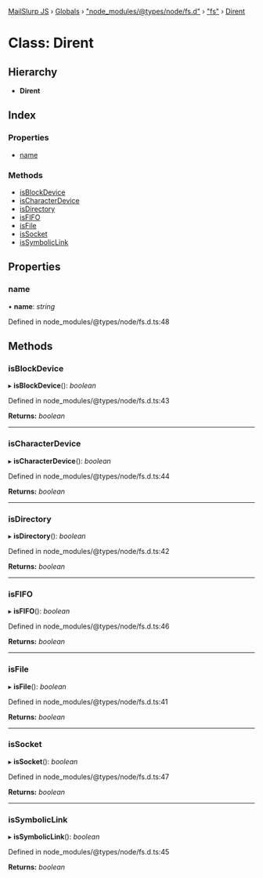 [MailSlurp JS](../README.md) › [Globals](../globals.md) › ["node_modules/@types/node/fs.d"](../modules/_node_modules__types_node_fs_d_.md) › ["fs"](../modules/_node_modules__types_node_fs_d_._fs_.md) › [Dirent](_node_modules__types_node_fs_d_._fs_.dirent.md)

# Class: Dirent

## Hierarchy

* **Dirent**

## Index

### Properties

* [name](_node_modules__types_node_fs_d_._fs_.dirent.md#name)

### Methods

* [isBlockDevice](_node_modules__types_node_fs_d_._fs_.dirent.md#isblockdevice)
* [isCharacterDevice](_node_modules__types_node_fs_d_._fs_.dirent.md#ischaracterdevice)
* [isDirectory](_node_modules__types_node_fs_d_._fs_.dirent.md#isdirectory)
* [isFIFO](_node_modules__types_node_fs_d_._fs_.dirent.md#isfifo)
* [isFile](_node_modules__types_node_fs_d_._fs_.dirent.md#isfile)
* [isSocket](_node_modules__types_node_fs_d_._fs_.dirent.md#issocket)
* [isSymbolicLink](_node_modules__types_node_fs_d_._fs_.dirent.md#issymboliclink)

## Properties

###  name

• **name**: *string*

Defined in node_modules/@types/node/fs.d.ts:48

## Methods

###  isBlockDevice

▸ **isBlockDevice**(): *boolean*

Defined in node_modules/@types/node/fs.d.ts:43

**Returns:** *boolean*

___

###  isCharacterDevice

▸ **isCharacterDevice**(): *boolean*

Defined in node_modules/@types/node/fs.d.ts:44

**Returns:** *boolean*

___

###  isDirectory

▸ **isDirectory**(): *boolean*

Defined in node_modules/@types/node/fs.d.ts:42

**Returns:** *boolean*

___

###  isFIFO

▸ **isFIFO**(): *boolean*

Defined in node_modules/@types/node/fs.d.ts:46

**Returns:** *boolean*

___

###  isFile

▸ **isFile**(): *boolean*

Defined in node_modules/@types/node/fs.d.ts:41

**Returns:** *boolean*

___

###  isSocket

▸ **isSocket**(): *boolean*

Defined in node_modules/@types/node/fs.d.ts:47

**Returns:** *boolean*

___

###  isSymbolicLink

▸ **isSymbolicLink**(): *boolean*

Defined in node_modules/@types/node/fs.d.ts:45

**Returns:** *boolean*
